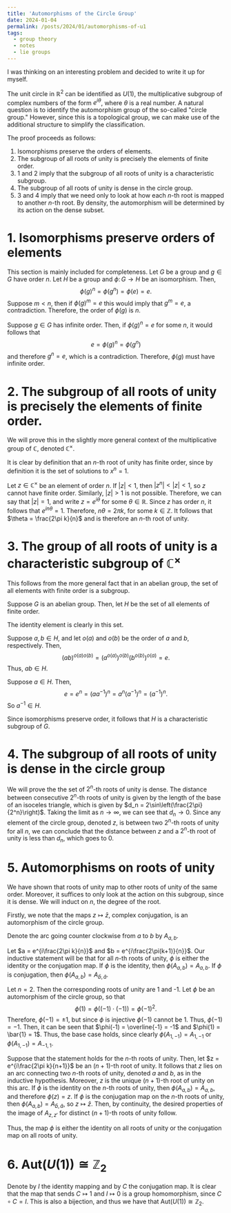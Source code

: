 ```yaml
---
title: 'Automorphisms of the Circle Group'
date: 2024-01-04
permalink: /posts/2024/01/automorphisms-of-u1
tags:
  - group theory
  - notes
  - lie groups
---
```

I was thinking on an interesting problem and decided to write it up for myself.

The unit circle in $\mathbb{R}^2$ can be identified as $U(1)$, the multiplicative subgroup of complex numbers of the form $e^{i\theta}$, where $\theta$ is a real number.
A natural question is to identify the automorphism group of the so-called "circle group."
However, since this is a topological group, we can make use of the additional structure to simplify the classification.

The proof proceeds as follows:
1. Isomorphisms preserve the orders of elements.
2. The subgroup of all roots of unity is precisely the elements of  finite order.
3. 1 and 2 imply that the subgroup of all roots of unity is a characteristic subgroup.
4. The subgroup of all roots of unity is dense in the circle group.
5. 3 and 4 imply that we need only to look at how each $n$-th root is mapped to another $n$-th root. By density, the automorphism will be determined by its action on the dense subset.

# 1. Isomorphisms preserve orders of elements
This section is mainly included for completeness.
Let $G$ be a group and $g\in G$ have order $n$.
Let $H$ be a group and $\phi\colon G\to H$ be an isomorphism.
Then,
$$\phi(g)^n = \phi(g^n) = \phi(e) = e.$$
Suppose $m< n$, then if $\phi(g)^m = e$ this would imply that $g^m = e$, a contradiction.
Therefore, the order of $\phi(g)$ is $n$.

Suppose $g \in G$ has infinite order.
Then, if $\phi(g)^n = e$ for some $n$, it would follows that 
$$e = \phi(g)^n = \phi(g^n)$$
and therefore $g^n = e$, which is a contradiction.
Therefore, $\phi(g)$ must have infinite order.

# 2. The subgroup of all roots of unity is precisely the elements of  finite order.
We will prove this in the slightly more general context of the multiplicative group of $\mathbb{C}$, denoted $\mathbb{C}^\times$.

It is clear by definition that an $n$-th root of unity has finite order, since by definition it is the set of solutions to $x^n = 1$.

Let $z\in\mathbb{C}^\times$ be an element of order $n$.
If $|z| < 1$, then $|z^{n}| < |z| < 1$, so $z$ cannot have finite order.
Similarly, $|z|>1$ is not possible.
Therefore, we can say that $|z| = 1$, and write $z = e^{i\theta}$ for some $\theta\in\mathbb{R}$.
Since $z$ has order $n$, it follows that $e^{in\theta} = 1$.
Therefore, $n\theta = 2\pi k$, for some $k\in\mathbb{Z}$.
It follows that $\theta = \frac{2\pi k}{n}$ and is therefore an $n$-th root of unity.

# 3. The group of all roots of unity is a characteristic subgroup of $\mathbb{C}^\times$
This follows from the more general fact that in an abelian group, the set of all elements with finite order is a subgroup.

Suppose $G$ is an abelian group.
Then, let $H$ be the set of all elements of finite order.

The identity element is clearly in this set.

Suppose $a,b\in H$, and let $o(a)$ and $o(b)$ be the order of $a$ and $b$, respectively.
Then, $$(ab)^{o(a)o(b)} = (a^{o(a)})^{o(b)}(b^{o(b)})^{o(a)} = e.$$
Thus, $ab\in H$.

Suppose $a\in H$.
Then, 
$$e = e^n = (aa^{-1})^n = a^n(a^{-1})^n = (a^{-1})^n.$$
So $a^{-1}\in H$.

Since isomorphisms preserve order, it follows that $H$ is a characteristic subgroup of $G$.

# 4. The subgroup of all roots of unity is dense in the circle group
We will prove the the set of $2^n$-th roots of unity is dense.
The distance between consecutive $2^n$-th roots of unity is given by the length of the base of an isoceles triangle, which is given by $d_n = 2\sin\left(\frac{2\pi}{2^n}\right)$.
Taking the limit as $n\to\infty$, we can see that $d_n\to 0$.
Since any element of the circle group, denoted $z$, is between two $2^n$-th roots of unity for all $n$, we can conclude that the distance between $z$ and a $2^n$-th root of unity is less than $d_n$, which goes to 0.

# 5. Automorphisms on roots of unity
We have shown that roots of unity map to other roots of unity of the same order.
Moreover, it suffices to only look at the action on this subgroup, since it is dense.
We will induct on $n$, the degree of the root.

Firstly, we note that the maps $z\mapsto \bar{z}$, complex conjugation, is an automorphism of the circle group.

Denote the arc going counter clockwise from $a$ to $b$ by $A_{a,b}$.

Let $a = e^{i\frac{2\pi k}{n}}$ and $b = e^{i\frac{2\pi(k+1)}{n}}$.
Our inductive statement will be that for all $n$-th roots of unity, $\phi$ is either the identity or the conjugation map.
If $\phi$ is the identity, then $\phi(A_{a,b}) = A_{a,b}$.
If $\phi$ is conjugation, then $\phi(A_{a,b}) = A_{\bar{b},\bar{a}}$.

Let $n=2$. 
Then the corresponding roots of unity are 1 and -1.
Let $\phi$ be an automorphism of the circle group, so that
$$\phi(1) = \phi((-1)\cdot(-1)) = \phi(-1)^2.$$
Therefore, $\phi(-1) = \pm 1$, but since $\phi$ is injective $\phi(-1)$ cannot be $1$.
Thus, $\phi(-1) = -1$.
Then, it can be seen that $\phi(-1) = \overline{-1} = -1$ and $\phi(1) = \bar{1} = 1$.
Thus, the base case holds, since clearly $\phi(A_{1,-1}) = A_{1,-1}$ or $\phi(A_{1,-1}) = A_{-1,1}$.

Suppose that the statement holds for the $n$-th roots of unity.
Then, let $z = e^{i\frac{2\pi k}{n+1}}$ be an $(n+1)$-th root of unity.
It follows that $z$ lies on an arc connecting two $n$-th roots of unity, denoted $a$ and $b$, as in the inductive hypothesis.
Moreover, $z$ is the unique $(n+1)$-th root of unity on this arc.
If $\phi$ is the identity on the $n$-th roots of unity, then 
$\phi(A_{a,b}) = A_{a,b}$, and therefore $\phi(z) = z$.
If $\phi$ is the conjugation map on the $n$-th roots of unity, then $\phi(A_{a,b}) = A_{\bar{b},\bar{a}}$, so $z\mapsto\bar{z}$.
Then, by continuity, the desired properties of the image of $A_{z, z'}$ for distinct $(n+1)$-th roots of unity follow.

Thus, the map $\phi$ is either the identity on all roots of unity or the conjugation map on all roots of unity.

# 6. $\mathrm{Aut}(U(1))\cong \mathbb{Z}_2$
Denote by $I$ the identity mapping and by $C$ the conjugation map.
It is clear that the map that sends $C\mapsto 1$ and $I\mapsto 0$ is a group homomorphism, since $C\circ C =  I$.
This is also a bijection, and thus we have that $\mathrm{Aut}(U(1))\cong \mathbb{Z}_2$.